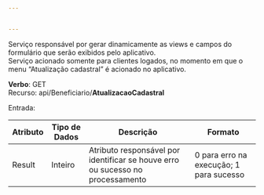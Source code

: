 ```yaml
---


---
```


<p>Serviço responsável por gerar dinamicamente as views e campos do formulário que serão exibidos pelo aplicativo.<br>
Serviço acionado somente para clientes logados, no momento em que o menu “Atualização cadastral” é acionado no aplicativo.</p>
<p><strong>Verbo</strong>: GET<br>
Recurso: api/Beneficiario/<strong>AtualizacaoCadastral</strong></p>
<p>Entrada:</p>

<table>
<thead>
<tr>
<th>Atributo</th>
<th>Tipo de Dados</th>
<th>Descrição</th>
<th>Formato</th>
</tr>
</thead>
<tbody>
<tr>
<td>Result</td>
<td>Inteiro</td>
<td>Atributo responsável por identificar se houve erro ou sucesso no processamento</td>
<td>0 para erro na execução; 1 para sucesso</td>
</tr>
</tbody>
</table>
